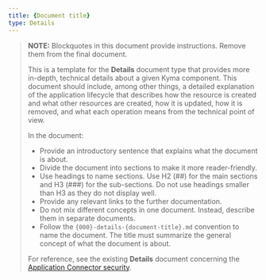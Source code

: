 ```yaml
---
title: {Document title}
type: Details
---
```


>**NOTE:** Blockquotes in this document provide instructions. Remove them from the final document.
>
>This is a template for the **Details** document type that provides more in-depth, technical details about a given Kyma component. This document should include, among other things, a detailed explanation of the application lifecycle that describes how the resource is created and what other resources are created, how it is updated, how it is removed, and what each operation means from the technical point of view.  
>
>  In the document:
> * Provide an introductory sentence that explains what the document is about.
> * Divide the document into sections to make it more reader-friendly.
> * Use headings to name sections. Use H2 (##) for the main sections and H3 (###) for the sub-sections. Do not use headings smaller than H3 as they do not display well.
> * Provide any relevant links to the further documentation.
> * Do not mix different concepts in one document. Instead, describe them in separate documents.
> * Follow the `{000}-details-{document-title}.md` convention to name the document. The title must summarize the general concept of what the document is about.
>
> For reference, see the existing **Details** document concerning the [Application Connector security](https://github.com/kyma-project/kyma/blob/master/docs/application-connector/docs/011-details-ac-security.md).
